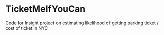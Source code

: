 TicketMeIfYouCan
================

Code for Insight project on estimating likelihood of getting parking ticket / cost of ticket in NYC
